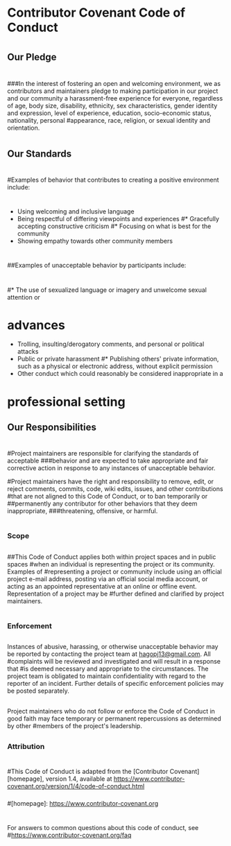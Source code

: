 # Contributor Covenant Code of Conduct
#
## Our Pledge
#
###In the interest of fostering an open and welcoming environment, we as
contributors and maintainers pledge to making participation in our project and
our community a harassment-free experience for everyone, regardless of age, body
size, disability, ethnicity, sex characteristics, gender identity and expression,
level of experience, education, socio-economic status, nationality, personal
#appearance, race, religion, or sexual identity and orientation.
#
## Our Standards
#
#Examples of behavior that contributes to creating a positive environment
include:
#
* Using welcoming and inclusive language
* Being respectful of differing viewpoints and experiences
#* Gracefully accepting constructive criticism
#* Focusing on what is best for the community
* Showing empathy towards other community members
#
##Examples of unacceptable behavior by participants include:
#
#* The use of sexualized language or imagery and unwelcome sexual attention or
# advances
* Trolling, insulting/derogatory comments, and personal or political attacks
* Public or private harassment
#* Publishing others' private information, such as a physical or electronic
 address, without explicit permission
* Other conduct which could reasonably be considered inappropriate in a
# professional setting

## Our Responsibilities
#
#Project maintainers are responsible for clarifying the standards of acceptable
###behavior and are expected to take appropriate and fair corrective action in
response to any instances of unacceptable behavior.

#Project maintainers have the right and responsibility to remove, edit, or
reject comments, commits, code, wiki edits, issues, and other contributions
#that are not aligned to this Code of Conduct, or to ban temporarily or
##permanently any contributor for other behaviors that they deem inappropriate,
###threatening, offensive, or harmful.
#
### Scope
##
##This Code of Conduct applies both within project spaces and in public spaces
#when an individual is representing the project or its community. Examples of
#representing a project or community include using an official project e-mail
address, posting via an official social media account, or acting as an appointed
representative at an online or offline event. Representation of a project may be
#further defined and clarified by project maintainers.
#
### Enforcement
##
Instances of abusive, harassing, or otherwise unacceptable behavior may be
reported by contacting the project team at hagopj13@gmail.com. All
#complaints will be reviewed and investigated and will result in a response that
#is deemed necessary and appropriate to the circumstances. The project team is
obligated to maintain confidentiality with regard to the reporter of an incident.
Further details of specific enforcement policies may be posted separately.
##
Project maintainers who do not follow or enforce the Code of Conduct in good
faith may face temporary or permanent repercussions as determined by other
#members of the project's leadership.
##
### Attribution
#
#This Code of Conduct is adapted from the [Contributor Covenant][homepage], version 1.4,
available at https://www.contributor-covenant.org/version/1/4/code-of-conduct.html
###
#[homepage]: https://www.contributor-covenant.org
#
For answers to common questions about this code of conduct, see
#https://www.contributor-covenant.org/faq
